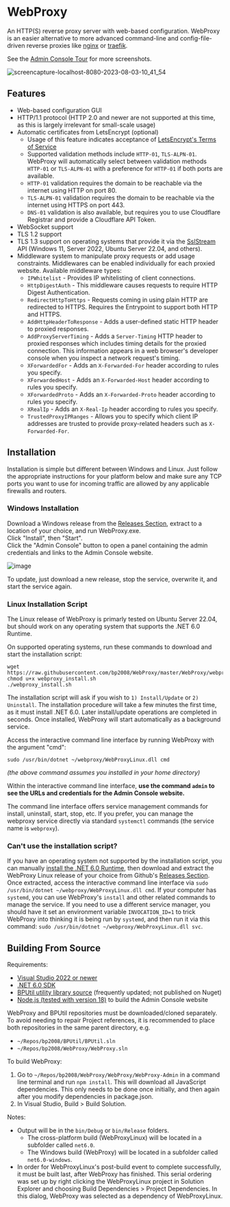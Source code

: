 # WebProxy
An HTTP(S) reverse proxy server with web-based configuration.  WebProxy is an easier alternative to more advanced command-line and config-file-driven reverse proxies like [nginx](https://www.nginx.com/) or [traefik](https://traefik.io/).

See the [Admin Console Tour](https://github.com/bp2008/WebProxy/wiki/Admin-Console-Tour) for more screenshots.

![screencapture-localhost-8080-2023-08-03-10_41_54](https://github.com/bp2008/WebProxy/assets/5639911/35ec868b-7036-4923-bc8b-69eba3ba515b)





## Features
* Web-based configuration GUI
* HTTP/1.1 protocol (HTTP 2.0 and newer are not supported at this time, as this is largely irrelevant for small-scale usage)
* Automatic certificates from LetsEncrypt (optional)
  * Usage of this feature indicates acceptance of [LetsEncrypt's Terms of Service](https://community.letsencrypt.org/tos)
  * Supported validation methods include `HTTP-01`, `TLS-ALPN-01`.  WebProxy will automatically select between validation methods `HTTP-01` or `TLS-ALPN-01` with a preference for `HTTP-01` if both ports are available.
  * `HTTP-01` validation requires the domain to be reachable via the internet using HTTP on port 80.
  * `TLS-ALPN-01` validation requires the domain to be reachable via the internet using HTTPS on port 443.
  * `DNS-01` validation is also available, but requires you to use Cloudflare Registrar and provide a Cloudflare API Token.
* WebSocket support
* TLS 1.2 support
* TLS 1.3 support on operating systems that provide it via the [SslStream](https://learn.microsoft.com/en-us/dotnet/api/system.net.security.sslstream) API (Windows 11, Server 2022, Ubuntu Server 22.04, and others).
* Middleware system to manipulate proxy requests or add usage constraints.  Middlewares can be enabled individually for each proxied website.  Available middleware types:
  * `IPWhitelist` - Provides IP whitelisting of client connections.
  * `HttpDigestAuth` - This middleware causes requests to require HTTP Digest Authentication.
  * `RedirectHttpToHttps` - Requests coming in using plain HTTP are redirected to HTTPS. Requires the Entrypoint to support both HTTP and HTTPS.
  * `AddHttpHeaderToResponse` - Adds a user-defined static HTTP header to proxied responses.
  * `AddProxyServerTiming` - Adds a `Server-Timing` HTTP header to proxied responses which includes timing details for the proxied connection.  This information appears in a web browser's developer console when you inspect a network request's timing.
  * `XForwardedFor` - Adds an `X-Forwarded-For` header according to rules you specify.
  * `XForwardedHost` - Adds an `X-Forwarded-Host` header according to rules you specify.
  * `XForwardedProto` - Adds an `X-Forwarded-Proto` header according to rules you specify.
  * `XRealIp` - Adds an `X-Real-Ip` header according to rules you specify.
  * `TrustedProxyIPRanges` - Allows you to specify which client IP addresses are trusted to provide proxy-related headers such as `X-Forwarded-For`.





## Installation
Installation is simple but different between Windows and Linux.  Just follow the appropriate instructions for your platform below and make sure any TCP ports you want to use for incoming traffic are allowed by any applicable firewalls and routers.





### Windows Installation

Download a Windows release from the [Releases Section](https://github.com/bp2008/WebProxy/releases), extract to a location of your choice, and run WebProxy.exe.  
Click "Install", then "Start".  
Click the "Admin Console" button to open a panel containing the admin credentials and links to the Admin Console website.

![image](https://github.com/bp2008/WebProxy/assets/5639911/bba6804d-4d80-4349-b560-b2171245a53d)

To update, just download a new release, stop the service, overwrite it, and start the service again.





### Linux Installation Script

The Linux release of WebProxy is primarly tested on Ubuntu Server 22.04, but should work on any operating system that supports the .NET 6.0 Runtime.

On supported operating systems, run these commands to download and start the installation script:

```
wget https://raw.githubusercontent.com/bp2008/WebProxy/master/WebProxy/webproxy_install.sh
chmod u+x webproxy_install.sh
./webproxy_install.sh
```

The installation script will ask if you wish to `1) Install/Update` or `2) Uninstall`.  The installation procedure will take a few minutes the first time, as it must install .NET 6.0.  Later install/update operations are completed in seconds.  Once installed, WebProxy will start automatically as a background service.

Access the interactive command line interface by running WebProxy with the argument "cmd":

```
sudo /usr/bin/dotnet ~/webproxy/WebProxyLinux.dll cmd
```
*(the above command assumes you installed in your home directory)*

Within the interactive command line interface, **use the command `admin` to see the URLs and credentials for the Admin Console website.**

The command line interface offers service management commands for install, uninstall, start, stop, etc.  If you prefer, you can manage the webproxy service directly via standard `systemctl` commands (the service name is `webproxy`).

### Can't use the installation script?

If you have an operating system not supported by the installation script, you can manually [install the .NET 6.0 Runtime](https://www.google.com/search?q=install+.net+6.0+runtime+on+linux), then download and extract the WebProxy Linux release of your choice from Github's [Releases Section](https://github.com/bp2008/WebProxy/releases).  Once extracted, access the interactive command line interface via `sudo /usr/bin/dotnet ~/webproxy/WebProxyLinux.dll cmd`.  If your computer has `systemd`, you can use WebProxy's `install` and other related commands to manage the service.  If you need to use a different service manager, you should have it set an environment variable `INVOCATION_ID=1` to trick WebProxy into thinking it is being run by `systemd`, and then run it via this command: `sudo /usr/bin/dotnet ~/webproxy/WebProxyLinux.dll svc`.





## Building From Source

Requirements:
* [Visual Studio 2022 or newer](https://visualstudio.microsoft.com/downloads/)
* [.NET 6.0 SDK](https://dotnet.microsoft.com/en-us/download/visual-studio-sdks)
* [BPUtil utility library source](https://github.com/bp2008/BPUtil) (frequently updated; not published on Nuget)
* [Node.js (tested with version 18)](https://nodejs.org/en/download) to build the Admin Console website

WebProxy and BPUtil repositories must be downloaded/cloned separately.  To avoid needing to repair Project references, it is recommended to place both repositories in the same parent directory, e.g.
* `~/Repos/bp2008/BPUtil/BPUtil.sln`
* `~/Repos/bp2008/WebProxy/WebProxy.sln`

To build WebProxy:
1. Go to `~/Repos/bp2008/WebProxy/WebProxy/WebProxy-Admin` in a command line terminal and run `npm install`.  This will download all JavaScript dependencies.  This only needs to be done once initially, and then again after you modify dependencies in package.json.
2. In Visual Studio, Build > Build Solution.

Notes:
* Output will be in the `bin/Debug` or `bin/Release` folders.
  * The cross-platform build (WebProxyLinux) will be located in a subfolder called `net6.0`.
  * The Windows build (WebProxy) will be located in a subfolder called `net6.0-windows`.
* In order for WebProxyLinux's post-build event to complete successfully, it must be built last, after WebProxy has finished.  This serial ordering was set up by right clicking the WebProxyLinux project in Solution Explorer and choosing Build Dependencies > Project Dependencies.  In this dialog, WebProxy was selected as a dependency of WebProxyLinux.

